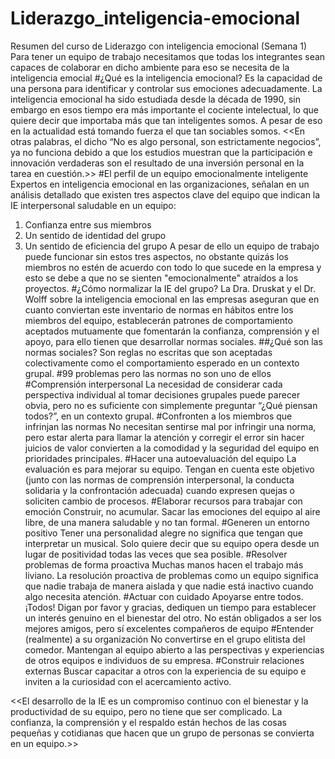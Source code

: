 # Liderazgo_inteligencia-emocional
Resumen del curso de Liderazgo con inteligencia emocional (Semana 1)
Para tener un equipo de trabajo necesitamos que todas los integrantes sean capaces de
colaborar en dicho ambiente para eso se necesita de la inteligencia emocial
#¿Qué es la inteligencia emocional?
Es la capacidad de una persona para identificar y controlar sus emociones adecuadamente.
La inteligencia emocional ha sido estudiada desde la década de 1990, sin embargo en esos
tiempo era más importante el cociente intelectual, lo que quiere decir que importaba más
que tan inteligentes somos. A pesar de eso en la actualidad está tomando fuerza el que tan 
sociables somos. <<En otras palabras, el dicho “No es algo personal, son estrictamente negocios”, ya no funciona 
debido a que los estudios muestran que la participación e innovación verdaderas son el resultado de una 
inversión personal en la tarea en cuestión.>>
#El perfil de un equipo emocionalmente inteligente
Expertos en inteligencia emocional en las organizaciones, señalan en un análisis detallado que existen tres aspectos 
clave del equipo que indican la IE interpersonal saludable en un equipo:
1. Confianza entre sus miembros
2. Un sentido de identidad del grupo
3. Un sentido de eficiencia del grupo
A pesar de ello un equipo de trabajo puede funcionar sin estos tres aspectos, no obstante quizás los miembros
no estén de acuerdo con todo lo que sucede en la empresa y esto se debe a que no se sienten "emocionalmente" atraídos
a los proyectos.
#¿Cómo normalizar la IE del grupo?
La Dra. Druskat y el Dr. Wolff sobre la inteligencia emocional en las empresas aseguran que en cuanto conviertan 
este inventario de normas en hábitos entre los miembros del equipo, establecerán patrones de comportamiento aceptados
mutuamente que fomentarán la confianza, comprensión y el apoyo, para ello tienen que desarrollar normas sociales.
##¿Qué son las normas sociales?
Son reglas no escritas que son aceptadas colectivamente como el comportamiento esperado en un contexto grupal. 
#99 problemas pero las normas no son uno de ellos
#Comprensión interpersonal
La necesidad de considerar cada perspectiva individual al tomar decisiones grupales puede parecer obvia, 
pero no es suficiente con simplemente preguntar “¿Qué piensan todos?”, en un contexto grupal.
#Confronten a los miembros que infrinjan las normas
No necesitan sentirse mal por infringir una norma, pero estar alerta para llamar la atención y corregir 
el error sin hacer juicios de valor convierten a la comodidad y la seguridad del equipo en prioridades principales.
#Hacer una autoevaluación del equipo
La evaluación es para mejorar su equipo. Tengan en cuenta este objetivo (junto con las normas de comprensión interpersonal,
la conducta solidaria y la confrontación adecuada) cuando expresen quejas o soliciten cambio de procesos.
#Elaborar recursos para trabajar con emoción
Construir, no acumular. Sacar las emociones del equipo al aire libre, de una manera saludable y no tan formal.
#Generen un entorno positivo
Tener una personalidad alegre no significa que tengan que interpretar un musical. Solo quiere decir que su equipo opera 
desde un lugar de positividad todas las veces que sea posible.
#Resolver problemas de forma proactiva
Muchas manos hacen el trabajo más liviano. La resolución proactiva de problemas como un equipo significa que nadie trabaja
de manera aislada y que nadie está inactivo cuando algo necesita atención.
#Actuar con cuidado
Apoyarse entre todos. ¡Todos! Digan por favor y gracias, dediquen un tiempo para establecer un interés genuino en el 
bienestar del otro. No están obligados a ser los mejores amigos, pero sí excelentes compañeros de equipo
#Entender (realmente) a su organización
No convertirse en el grupo elitista del comedor. Mantengan al equipo abierto a las perspectivas y experiencias de otros 
equipos e individuos de su empresa.
#Construir relaciones externas
Buscar capacitar a otros con la experiencia de su equipo e inviten a la curiosidad con el acercamiento activo.

<<El desarrollo de la IE es un compromiso continuo con el bienestar y la productividad de su equipo, pero no tiene que ser
complicado. La confianza, la comprensión y el respaldo están hechos de las cosas pequeñas y cotidianas que hacen que un 
grupo de personas se convierta en un equipo.>>
